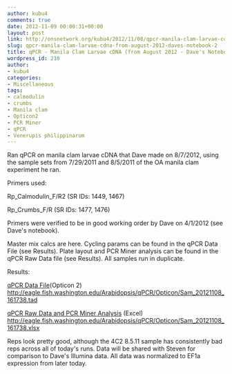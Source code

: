 ```yaml
---
author: kubu4
comments: true
date: 2012-11-09 00:00:31+00:00
layout: post
link: http://onsnetwork.org/kubu4/2012/11/08/qpcr-manila-clam-larvae-cdna-from-august-2012-daves-notebook-2/
slug: qpcr-manila-clam-larvae-cdna-from-august-2012-daves-notebook-2
title: qPCR - Manila Clam Larvae cDNA (from August 2012 - Dave's Notebook)
wordpress_id: 210
author:
- kubu4
categories:
- Miscellaneous
tags:
- calmodulin
- crumbs
- Manila clam
- Opticon2
- PCR Miner
- qPCR
- Venerupis philippinarum
---
```


Ran qPCR on manila clam larvae cDNA that Dave made on 8/7/2012, using the sample sets from 7/29/2011 and 8/5/2011 of the OA manila clam experiment he ran.

Primers used:

Rp_Calmodulin_F/R2 (SR IDs: 1449, 1467)

Rp_Crumbs_F/R (SR IDs: 1477, 1476)

Primers were verified to be in good working order by Dave on 4/1/2012 (see Dave's notebook).

Master mix calcs are here. Cycling params can be found in the qPCR Data File (see Results). Plate layout and PCR Miner analysis can be found in the qPCR Raw Data file (see Results). All samples run in duplicate.

Results:

[qPCR Data File](http://eagle.fish.washington.edu/Arabidopsis/qPCR/Opticon/Sam_20121108_161738.tad)(Opticon 2) http://eagle.fish.washington.edu/Arabidopsis/qPCR/Opticon/Sam_20121108_161738.tad

[qPCR Raw Data and PCR Miner Analysis](http://eagle.fish.washington.edu/Arabidopsis/qPCR/Opticon/Sam_20121108_161738.xlsx) (Excel) http://eagle.fish.washington.edu/Arabidopsis/qPCR/Opticon/Sam_20121108_161738.xlsx

Reps look pretty good, although the 4C2 8.5.11 sample has consistently bad reps across all of today's runs. Data will be shared with Steven for comparison to Dave's Illumina data. All data was normalized to EF1a expression from later today.
